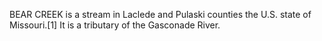 BEAR CREEK is a stream in Laclede and Pulaski counties the U.S. state of Missouri.[1] It is a tributary of the Gasconade River.
